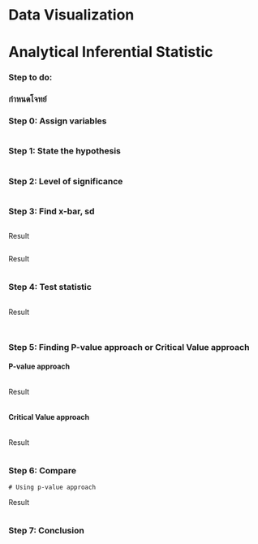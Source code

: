 # Data Visualization

# Analytical Inferential Statistic
### Step to do:

### กำหนดโจทย์



### Step 0: Assign variables

```

```

### Step 1: State the hypothesis

```

```

### Step 2: Level of significance

```

```

### Step 3: Find x-bar, sd

```

```

Result

```

```

Result
```

```
### Step 4: Test statistic

```

```
Result
```
  
```

### Step 5: Finding P-value approach or Critical Value approach
#### P-value approach

```

```
Result
```

```
#### Critical Value approach
```

```
Result
```

```

### Step 6: Compare

```
# Using p-value approach

```
Result
```

```


### Step 7: Conclusion


